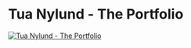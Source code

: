 # Tua Nylund - The Portfolio

[![Tua Nylund - The Portfolio](https://tuanpuoleinen.github.io/SEO_banner_tuanylund.png)](https://tuanpuoleinen.github.io/)
